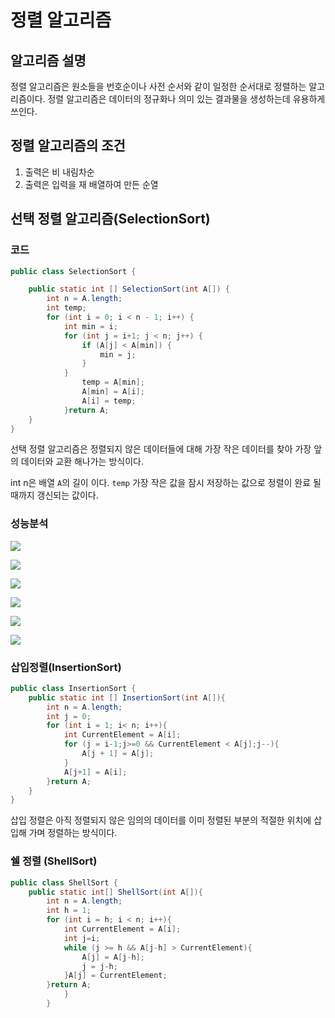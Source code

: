 # 정렬 알고리즘

## 알고리즘 설명

정렬 알고리즘은 원소들을 번호순이나 사전 순서와 같이 일정한 순서대로 정렬하는 알고리즘이다. 정렬 알고리즘은 데이터의 정규화나 의미 있는 결과물을 생성하는데 유용하게 쓰인다.

## 정렬 알고리즘의 조건 

1. 출력은 비 내림차순
3. 출력은 입력을 재 배열하여 만든 순열



## 선택 정렬 알고리즘(SelectionSort)
### 코드 

```java
public class SelectionSort {

    public static int [] SelectionSort(int A[]) {
        int n = A.length;
        int temp;
        for (int i = 0; i < n - 1; i++) {
            int min = i;
            for (int j = i+1; j < n; j++) {
                if (A[j] < A[min]) {
                    min = j;
                }
            }
                temp = A[min];
                A[min] = A[i];
                A[i] = temp;
            }return A;
    }
}
```

선택 정렬 알고리즘은 정렬되지 않은 데이터들에 대해 가장 작은 데이터를 찾아 가장 앞의 데이터와 교환 해나가는 방식이다.


int n은 배열 `A`의 길이 이다. `temp` 가장 작은 값을 잠시 저장하는 값으로 정렬이 완료 될때까지 갱신되는 값이다.


### 성능분석
![](https://postfiles.pstatic.net/MjAyMTA1MDRfMjg3/MDAxNjIwMDk5Mjg4NTcy.EI9QtB_5bGUQPe4ZA9jl62ECbD9yDZJIxzukt2I2NnUg.THe0NZXu1evqPD-LlsYEwfuPJwRDWFJVn1eyRfi64BAg.PNG.codnjs060/image.png?type=w773)


![](https://postfiles.pstatic.net/MjAyMTA1MDRfMjg3/MDAxNjIwMDk5Mjg4NTcy.EI9QtB_5bGUQPe4ZA9jl62ECbD9yDZJIxzukt2I2NnUg.THe0NZXu1evqPD-LlsYEwfuPJwRDWFJVn1eyRfi64BAg.PNG.codnjs060/image.png?type=w773)

![](https://postfiles.pstatic.net/MjAyMTA1MDRfMjgx/MDAxNjIwMDk5MzIwOTIw.CE26oVs6m3-yDy4u0ie_o2boubx0xSmUKNF5aDb3IBcg.ekSsKO9E5_IIRks8E2Tx0K9L8Uv78hDJ_LopVYCjQ-wg.PNG.codnjs060/image.png?type=w773)

![](https://postfiles.pstatic.net/MjAyMTA1MDRfNTEg/MDAxNjIwMDk5MzMzNTMz.MXXilwrEAYugOu8eFysuwUcKAJJJyAliRqRUfB9nhZEg.i98L4PxUzgTSqHp2C83jupW1nxL5Z6QevRPffyq08csg.PNG.codnjs060/image.png?type=w773)

![](https://postfiles.pstatic.net/MjAyMTA1MDRfMjU4/MDAxNjIwMDk5MzQ2MjI2.qsFP1yD2AQOJtKD1Y3mSZBuESaf70BzknSwAUajsE3Ig.BFZGm8mI5KAIoAq9utfG_XVSBkozRjtMJZh-MRF4oaUg.PNG.codnjs060/image.png?type=w773)

![](https://postfiles.pstatic.net/MjAyMTA1MDRfMTMx/MDAxNjIwMDk5MzU2NjM0.mmS7NivGMtrGg7Sl2PqryTUnRS24WXkGASScVBipEHQg.RUYOZLTBXE8So9mOuFwrFWXZc03_-HVF-6iWqQK2SZQg.PNG.codnjs060/image.png?type=w773)
### 삽입정렬(InsertionSort)

```java
public class InsertionSort {
    public static int [] InsertionSort(int A[]){
        int n = A.length;
        int j = 0;
        for (int i = 1; i< n; i++){
            int CurrentElement = A[i];
            for (j = i-1;j>=0 && CurrentElement < A[j];j--){
                A[j + 1] = A[j];
            }
            A[j+1] = A[i];
        }return A;
    }
}
```

삽입 정렬은 아직 정렬되지 않은 임의의 데이터를 이미 정렬된 부분의 적절한 위치에 삽입해 가며 정렬하는 방식이다.

### 쉘 정렬 (ShellSort)

```java
public class ShellSort {
    public static int[] ShellSort(int A[]){
        int n = A.length;
        int h = 1;
        for (int i = h; i < n; i++){
            int CurrentElement = A[i];
            int j=i;
            while (j >= h && A[j-h] > CurrentElement){
                A[j] = A[j-h];
                j = j-h;
            }A[j] = CurrentElement;
        }return A;
            }
        }

```
